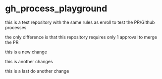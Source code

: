 # gh_process_playground
this is a test repository with the same rules as enroll to test the PR/Github processes 

the only difference is that this repository requires only 1 approval to merge the PR


this is a new change


this is another changes


this is a last 
do another change
